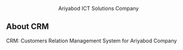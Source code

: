 <p align="center">Ariyabod ICT Solutions Company</p>

</p>

## About CRM
CRM: Customers Relation Management System for Ariyabod Company